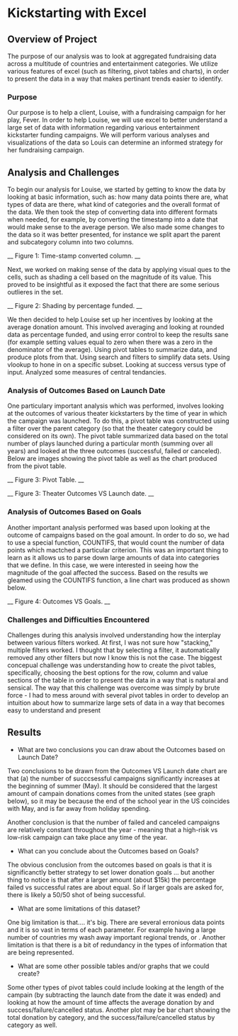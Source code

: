 # Kickstarting with Excel

## Overview of Project

The purpose of our analysis was to look at aggregated fundraising data across a multitude of countries and entertainment categories. We utilize various features of excel (such as filtering, pivot tables and charts), in order to present the data in a way that makes pertinant trends easier to identify. 

### Purpose

Our purpose is to help a client, Louise, with a fundraising campaign for her play, Fever. In order to help Louise, we will use excel to better understand a large set of data with information regarding various entertainment kickstarter funding campaigns. We will perform various analyses and visualizations of the data so Louis can determine an informed strategy for her fundraising campaign.

## Analysis and Challenges

To begin our analysis for Louise, we started by getting to know the data by looking at basic information, such as: how many data points there are, what types of data are there, what kind of categories and the overall format of the data. We then took the step of converting data into different formats when needed, for example, by converting the timestamp into a date that would make sense to the average person. We also made some changes to the data so it was better presented, for instance we split apart the parent and subcategory column into two columns. 

__ Figure 1: Time-stamp converted column. __

Next, we worked on making sense of the data by applying visual ques to the cells, such as shading a cell based on the magnitude of its value. This proved to be insightful as it exposed the fact that there are some serious outlieres in the set.


__ Figure 2: Shading by percentage funded. __ 

We then decided to help Louise set up her incentives by looking at the average donation amount. This involved averaging and looking at rounded data as percentage funded, and using error control to keep the results sane (for example setting values equal to zero when there was a zero in the denominator of the average). Using pivot tables to summarize data, and produce plots from that. Using search and filters to simplify data sets. Using vlookup to hone in on a specific subset. Looking at success versus type of input. Analyzed some measures of central tendancies.


### Analysis of Outcomes Based on Launch Date

One particulary important analysis which was performed, involves looking at the outcomes of various theater kickstarters by the time of year in which the campaign was launched. To do this, a pivot table was constructed using a filter over the parent category (so that the theater category could be considered on its own). The pivot table summarized data based on the total number of plays launched during a particular month (summing over all years) and looked at the three outcomes (successful, failed or canceled). Below are images showing the pivot table as well as the chart produced from the pivot table. 


__ Figure 3: Pivot Table. __


__ Figure 3: Theater Outcomes VS Launch date. __

### Analysis of Outcomes Based on Goals

Another important analysis performed was based upon looking at the outcome of campaigns based on the goal amount. In order to do so, we had to use a special function, COUNTIFS, that would count the number of data points which mactched a particular criterion. This was an important thing to learn as it allows us to parse down large amounts of data into categories that we define. In this case, we were interested in seeing how the magnitude of the goal affected the success. Based on the results we gleamed using the COUNTIFS function, a line chart was produced as shown below.


__ Figure 4: Outcomes VS Goals. __

### Challenges and Difficulties Encountered

Challenges during this analysis involved understanding how the interplay between various filters worked. At first, I was not sure how "stacking," multiple filters worked. I thought that by selecting a filter, it automatically removed any other filters but now I know this is not the case. The biggest concepual challenge was understanding how to create the pivot tables, specifically, choosing the best options for the row, column and value sections of the table in order to present the data in a way that is natural and sensical. The way that this challenge was overcome was simply by brute force - I had to mess around with several pivot tables in order to develop an intuition about how to summarize large sets of data in a way that becomes easy to understand and present 

## Results

- What are two conclusions you can draw about the Outcomes based on Launch Date?

Two conclusions to be drawn from the Outcomes VS Launch date chart are that (a) the number of succcsessful campaigns significantly increases at the beginning of summer (May). It should be considered that the largest amount of campain donations comes from the united states (see graph below), so it may be because the end of the school year in the US coincides with May, and is far away from holiday spending. 

Another conclusion is that the number of failed and canceled campaigns are relatively constant throughout the year - meaning that a high-risk vs low-risk campaign can take place any time of the year.

- What can you conclude about the Outcomes based on Goals?

The obvious conclusion from the outcomes based on goals is that it is significanctly better strategy to set lower donation goals ... but another thing to notice is that after a larger amount (about $15k) the percentage failed vs successful rates are about equal. So if larger goals are asked for, there is likely a 50/50 shot of being successful. 

- What are some limitations of this dataset?

One big limitation is that.... it's big. There are several erronious data points and it is so vast in terms of each parameter.  For example having a large number of countries my wash away important regional trends, or . Another limitation is that there is a bit of redundancy in the types of information that are being represented. 

- What are some other possible tables and/or graphs that we could create?

Some other types of pivot tables could include looking at the length of the campain (by subtracting the launch date from the date it was ended) and looking at how the amount of time affects the average donation by and success/failure/cancelled status. Another plot may be bar chart showing the total donation by category, and the success/failure/cancelled status by category as well. 

